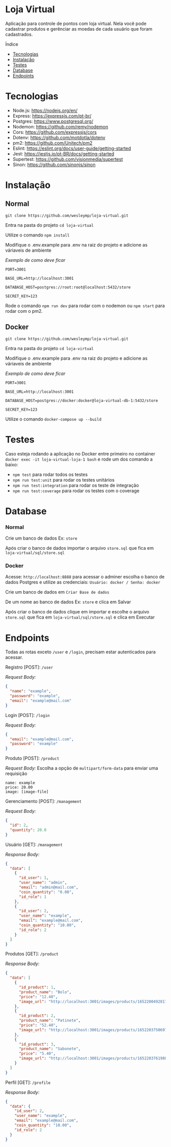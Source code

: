 # Loja Virtual

Aplicação para controle de pontos com loja virtual.
Nela você pode cadastrar produtos e gerênciar as moedas de cada usuário que foram cadastrados.

Índice

- [Tecnologias](#Tecnologias)
- [Instalação](#Instalação)
- [Testes](#Testes)
- [Database](#Database)
- [Endpoints](#Endpoints)

# Tecnologias

- Node.js: https://nodejs.org/en/
- Express: https://expressjs.com/pt-br/
- Postgres: https://www.postgresql.org/
- Nodemon: https://github.com/remy/nodemon
- Cors: https://github.com/expressjs/cors
- Dotenv: https://github.com/motdotla/dotenv
- pm2: https://github.com/Unitech/pm2
- Eslint: https://eslint.org/docs/user-guide/getting-started
- Jest: https://jestjs.io/pt-BR/docs/getting-started
- Supertest: https://github.com/visionmedia/supertest
- Sinon: https://github.com/sinonjs/sinon

# Instalação

## Normal

`git clone https://github.com/wesleymp/loja-virtual.git`

Entra na pasta do projeto `cd loja-virtual`

Utilize o comando `npm install`

Modifique o .env.example para .env na raiz do projeto e adicione as váriaveis de ambiente

_Exemplo de como deve ficar_

```
PORT=3001

BASE_URL=http://localhost:3001

DATABASE_HOST=postgres://root:root@localhost:5432/store

SECRET_KEY=123

```

Rode o comando `npm run dev` para rodar com o nodemon ou `npm start` para rodar com o pm2.

## Docker

`git clone https://github.com/wesleymp/loja-virtual.git`

Entra na pasta do projeto `cd loja-virtual`

Modifique o .env.example para .env na raiz do projeto e adicione as váriaveis de ambiente

_Exemplo de como deve ficar_

```
PORT=3001

BASE_URL=http://localhost:3001

DATABASE_HOST=postgres://docker:docker@loja-virtual-db-1:5432/store

SECRET_KEY=123

```

Utilize o comando `docker-compose up --build`

# Testes

Caso esteja rodando a aplicação no Docker entre primeiro no container `docker exec -it loja-virtual-loja-1 bash` e rode um dos comando a baixo:

- `npm test` para rodar todos os testes
- `npm run test:unit` para rodar os testes unitários
- `npm run test:integration` para rodar os teste de integração
- `npm run test:coverage` para rodar os testes com o coverage

# Database

### Normal

Crie um banco de dados Ex: `store`

Após criar o banco de dados importar o arquivo `store.sql` que fica em `loja-virtual/sql/store.sql`

### Docker

Acesse: `http://localhost:8888` para acessar o adminer escolha o banco de dados Postgres e utilize as credenciais: `Usuário: docker / Senha: docker`

Crie um banco de dados em `Criar Base de dados`

De um nome ao banco de dados Ex: `store` e clica em Salvar

Após criar o banco de dados clique em importar e escolhe o arquivo `store.sql` que fica em `loja-virtual/sql/store.sql` e clica em Executar

# Endpoints

Todas as rotas exceto `/user` e `/login`, precisam estar autenticados para acessar.

Registro [POST]: `/user`

_Request Body:_

```json
{
  "name": "example",
  "password": "example",
  "email": "example@mail.com"
}
```

Login [POST]: `/login`

_Request Body:_

```json
{
  "email": "example@mail.com",
  "password": "example"
}
```

Produto [POST]: `/product`

_Request Body:_
Escolha a opção de `multipart/form-data` para enviar uma requisição

```
name: example
price: 20.00
image: [image-file]
```

Gerenciamento [POST]: `/management`

_Request Body:_

```json
{
  "id": 2,
  "quantity": 20.0
}
```

Usuário [GET]: `/management`

_Response Body:_

```json
{
  "data": [
    {
      "id_user": 1,
      "user_name": "admin",
      "email": "admin@mail.com",
      "coin_quantity": "0.00",
      "id_role": 1
    },
    {
      "id_user": 2,
      "user_name": "example",
      "email": "example@mail.com",
      "coin_quantity": "10.00",
      "id_role": 2
    }
  ]
}
```

Produtos [GET]: `/product`

_Response Body:_

```json
{
  "data": [
    {
      "id_product": 1,
      "product_name": "Bolo",
      "price": "12.40",
      "image_url": "http://localhost:3001/images/products/1652200492817-bolo.png"
    },
    {
      "id_product": 2,
      "product_name": "Patinete",
      "price": "52.40",
      "image_url": "http://localhost:3001/images/products/1652203750697-patinete.jpg"
    },
    {
      "id_product": 3,
      "product_name": "Sabonete",
      "price": "5.40",
      "image_url": "http://localhost:3001/images/products/1652203761988-sabonete.jpg"
    }
  ]
}
```

Perfil [GET]: `/profile`

_Response Body:_

```json
{
  "data": {
    "id_user": 2,
    "user_name": "example",
    "email": "example@mail.com",
    "coin_quantity": "10.00",
    "id_role": 2
  }
}
```
